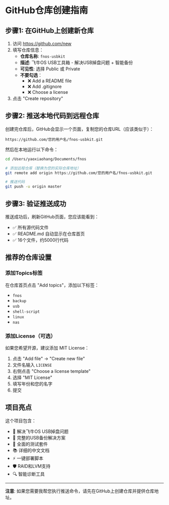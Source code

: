 # GitHub仓库创建指南

## 步骤1: 在GitHub上创建新仓库

1. 访问 https://github.com/new
2. 填写仓库信息：
   - **仓库名称**: `fnos-usbkit`
   - **描述**: 飞牛OS USB工具箱 - 解决USB掉盘问题 + 智能备份
   - **可见性**: 选择 Public 或 Private
   - **不要勾选**：
     - ❌ Add a README file
     - ❌ Add .gitignore
     - ❌ Choose a license
3. 点击 "Create repository"

## 步骤2: 推送本地代码到远程仓库

创建完仓库后，GitHub会显示一个页面，复制您的仓库URL（应该类似于）：
```
https://github.com/您的用户名/fnos-usbkit.git
```

然后在本地运行以下命令：

```bash
cd /Users/yaoxiaohang/Documents/fnos

# 添加远程仓库（替换为您的实际仓库地址）
git remote add origin https://github.com/您的用户名/fnos-usbkit.git

# 推送代码
git push -u origin master
```

## 步骤3: 验证推送成功

推送成功后，刷新GitHub页面，您应该能看到：
- ✅ 所有源代码文件
- ✅ README.md 自动显示在仓库首页
- ✅ 16个文件，约5000行代码

## 推荐的仓库设置

### 添加Topics标签
在仓库首页点击 "Add topics"，添加以下标签：
- `fnos`
- `backup`
- `usb`
- `shell-script`
- `linux`
- `nas`

### 添加License（可选）
如果您希望开源，建议添加 MIT License：
1. 点击 "Add file" → "Create new file"
2. 文件名输入 `LICENSE`
3. 右侧点击 "Choose a license template"
4. 选择 "MIT License"
5. 填写年份和您的名字
6. 提交

## 项目亮点

这个项目包含：
- 🔧 解决飞牛OS USB掉盘问题
- 🚀 完整的USB备份解决方案
- 🧪 全面的测试套件
- 📚 详细的中文文档
- ⚡ 一键部署脚本
- 🛡️ RAID和LVM支持
- 🔍 智能诊断工具

---

**注意**: 如果您需要我帮您执行推送命令，请先在GitHub上创建仓库并提供仓库地址。

